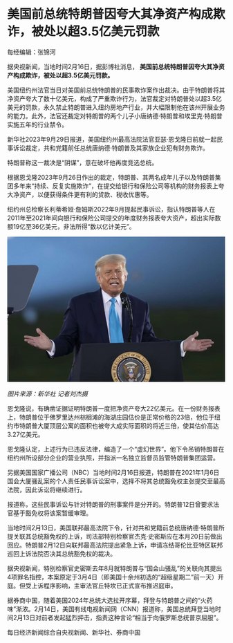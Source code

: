 # 美国前总统特朗普因夸大其净资产构成欺诈，被处以超3.5亿美元罚款

每经编辑：张锦河

据央视新闻，当地时间2月16日，据彭博社消息， **美国前总统特朗普因夸大其净资产构成欺诈，被处以超3.5亿美元罚款。**

美国纽约州法官当日对美国前总统特朗普的民事欺诈案作出裁决。由于特朗普将其净资产夸大了数十亿美元，构成了严重欺诈行为，法官裁定对特朗普处以超3.5亿美元的罚款，永久禁止特朗普进入纽约房地产行业，并大幅限制他在该州开展业务的能力。此外，法官还裁定对特朗普的两个儿子小唐纳德·特朗普和埃里克·特朗普实施五年的行业禁令。

新华社2023年9月29日报道，美国纽约州最高法院法官亚瑟·恩戈隆日前就一起民事诉讼裁定，共和党籍前任总统唐纳德·特朗普及其家族企业犯有财务欺诈。

特朗普称这一裁决是“阴谋”，意在破坏他再度竞选总统。

根据恩戈隆2023年9月26日作出的裁定，特朗普、其两名成年儿子以及特朗普集团多年来“持续、反复实施欺诈”，在提交给银行和保险公司等机构的财务报表上夸大净资产，以便获得条件更有利的贷款、税收优惠等。

纽约州总检察长利蒂希娅·詹姆斯2022年9月提起民事诉讼，指认特朗普等人在2011年至2021年间向银行和保险公司提交的年度财务报表夸大资产，超出实际数额19亿至36亿美元，非法所得“数以亿计美元”。

![75b9c4653726644a4b3bdd2c627f923e.jpg](https://raw.githubusercontent.com/qqhsx/qqnews_image/main/2024/02/17/美国前总统特朗普因夸大其净资产构成欺诈，被处以超3.5亿美元罚款/75b9c4653726644a4b3bdd2c627f923e.jpg)

_图片来源：新华社 记者刘杰摄_

恩戈隆说，有确凿证据证明特朗普一度把净资产夸大22亿美元。在一份财务报表上，特朗普位于佛罗里达州棕榈滩的海湖庄园估价是正常价格的23倍，他位于纽约市特朗普大厦顶层公寓的面积也被夸大成实际面积的将近三倍，使其估价高达3.27亿美元。

恩戈隆认定，上述行为已违反法律，编造了一个“虚幻世界”。他下令吊销特朗普在纽约州所设部分企业的营业执照，并指派一名独立监督员监管特朗普集团运营。

另据美国国家广播公司（NBC）当地时间2月16日报道，特朗普在2021年1月6日国会大厦骚乱案的个人责任民事诉讼案中，选择不将其总统豁免权主张提交至最高法院，因此诉讼将继续进行。

报道称，这些民事诉讼与针对特朗普的刑事案件是分开的。特朗普12日曾要求法官基于豁免权将该案暂缓审理。

当地时间2月13日，美国联邦最高法院下令，针对共和党籍前总统唐纳德·特朗普所提关联其总统豁免权的上诉，司法部特别检察官杰克·史密斯应在本月20日前做出回应。特朗普2月12日向联邦最高法院提出紧急上诉，申请冻结哥伦比亚特区联邦巡回上诉法院否决其总统豁免权的裁决。

据央视新闻，特别检察官史密斯去年8月就特朗普与“国会山骚乱”的关联向其提出4项罪名指控，本案原定于3月4日（即美国十余州初选的“超级星期二”前一天）开庭。但受上诉程序影响，主审法官丘特坎已正式宣布推迟庭审。

据券商中国，随着美国2024年总统大选拉开序幕，拜登与特朗普之间的“火药味”渐浓。2月14日，美国有线电视新闻网（CNN）报道称，美国总统拜登当地时间2月13日对前者发起猛烈抨击，指责这种言论“相当于向俄罗斯总统普京屈服”。

每日经济新闻综合自央视新闻、新华社、券商中国

